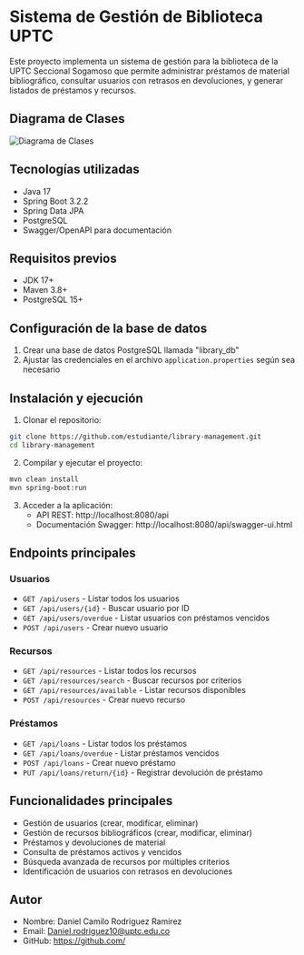 # Sistema de Gestión de Biblioteca UPTC

Este proyecto implementa un sistema de gestión para la biblioteca de la UPTC Seccional Sogamoso que permite administrar préstamos de material bibliográfico, consultar usuarios con retrasos en devoluciones, y generar listados de préstamos y recursos.

## Diagrama de Clases

![Diagrama de Clases](./class-diagram.png)

## Tecnologías utilizadas

* Java 17
* Spring Boot 3.2.2
* Spring Data JPA
* PostgreSQL
* Swagger/OpenAPI para documentación

## Requisitos previos

* JDK 17+
* Maven 3.8+
* PostgreSQL 15+

## Configuración de la base de datos

1. Crear una base de datos PostgreSQL llamada "library_db"
2. Ajustar las credenciales en el archivo `application.properties` según sea necesario

## Instalación y ejecución

1. Clonar el repositorio:
```bash
git clone https://github.com/estudiante/library-management.git
cd library-management
```

2. Compilar y ejecutar el proyecto:
```bash
mvn clean install
mvn spring-boot:run
```

3. Acceder a la aplicación:
   * API REST: http://localhost:8080/api
   * Documentación Swagger: http://localhost:8080/api/swagger-ui.html

## Endpoints principales

### Usuarios
* `GET /api/users` - Listar todos los usuarios
* `GET /api/users/{id}` - Buscar usuario por ID
* `GET /api/users/overdue` - Listar usuarios con préstamos vencidos
* `POST /api/users` - Crear nuevo usuario

### Recursos
* `GET /api/resources` - Listar todos los recursos
* `GET /api/resources/search` - Buscar recursos por criterios
* `GET /api/resources/available` - Listar recursos disponibles
* `POST /api/resources` - Crear nuevo recurso

### Préstamos
* `GET /api/loans` - Listar todos los préstamos
* `GET /api/loans/overdue` - Listar préstamos vencidos
* `POST /api/loans` - Crear nuevo préstamo
* `PUT /api/loans/return/{id}` - Registrar devolución de préstamo

## Funcionalidades principales

* Gestión de usuarios (crear, modificar, eliminar)
* Gestión de recursos bibliográficos (crear, modificar, eliminar)
* Préstamos y devoluciones de material
* Consulta de préstamos activos y vencidos
* Búsqueda avanzada de recursos por múltiples criterios
* Identificación de usuarios con retrasos en devoluciones

## Autor

* Nombre: Daniel Camilo Rodriguez Ramirez
* Email: Daniel.rodriguez10@uptc.edu.co
* GitHub: https://github.com/